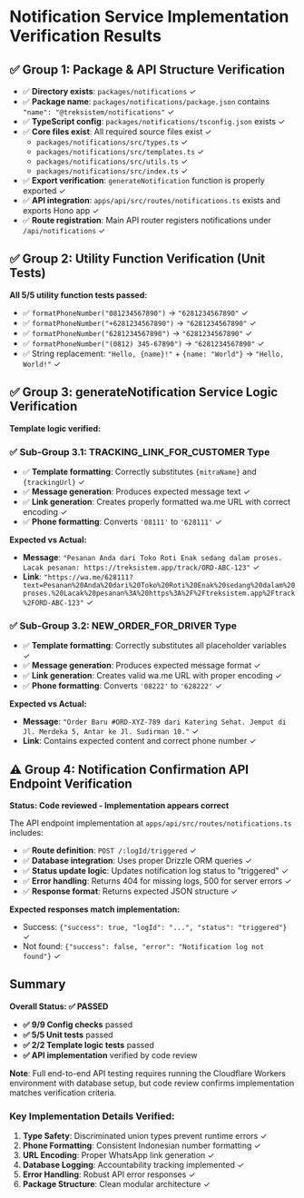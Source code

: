# Notification Service Implementation Verification Results

## ✅ Group 1: Package & API Structure Verification

- ✅ **Directory exists**: `packages/notifications` ✓
- ✅ **Package name**: `packages/notifications/package.json` contains `"name": "@treksistem/notifications"` ✓
- ✅ **TypeScript config**: `packages/notifications/tsconfig.json` exists ✓
- ✅ **Core files exist**: All required source files exist ✓
  - `packages/notifications/src/types.ts` ✓
  - `packages/notifications/src/templates.ts` ✓
  - `packages/notifications/src/utils.ts` ✓
  - `packages/notifications/src/index.ts` ✓
- ✅ **Export verification**: `generateNotification` function is properly exported ✓
- ✅ **API integration**: `apps/api/src/routes/notifications.ts` exists and exports Hono app ✓
- ✅ **Route registration**: Main API router registers notifications under `/api/notifications` ✓

## ✅ Group 2: Utility Function Verification (Unit Tests)

**All 5/5 utility function tests passed:**

- ✅ `formatPhoneNumber("081234567890")` → `"6281234567890"` ✓
- ✅ `formatPhoneNumber("+6281234567890")` → `"6281234567890"` ✓
- ✅ `formatPhoneNumber("6281234567890")` → `"6281234567890"` ✓
- ✅ `formatPhoneNumber("(0812) 345-67890")` → `"6281234567890"` ✓
- ✅ String replacement: `"Hello, {name}!"` + `{name: "World"}` → `"Hello, World!"` ✓

## ✅ Group 3: generateNotification Service Logic Verification

**Template logic verified:**

### ✅ Sub-Group 3.1: TRACKING_LINK_FOR_CUSTOMER Type

- ✅ **Template formatting**: Correctly substitutes `{mitraName}` and `{trackingUrl}` ✓
- ✅ **Message generation**: Produces expected message text ✓
- ✅ **Link generation**: Creates properly formatted wa.me URL with correct encoding ✓
- ✅ **Phone formatting**: Converts `'08111'` to `'628111'` ✓

**Expected vs Actual:**

- **Message**: `"Pesanan Anda dari Toko Roti Enak sedang dalam proses. Lacak pesanan: https://treksistem.app/track/ORD-ABC-123"` ✓
- **Link**: `"https://wa.me/628111?text=Pesanan%20Anda%20dari%20Toko%20Roti%20Enak%20sedang%20dalam%20proses.%20Lacak%20pesanan%3A%20https%3A%2F%2Ftreksistem.app%2Ftrack%2FORD-ABC-123"` ✓

### ✅ Sub-Group 3.2: NEW_ORDER_FOR_DRIVER Type

- ✅ **Template formatting**: Correctly substitutes all placeholder variables ✓
- ✅ **Message generation**: Produces expected message format ✓
- ✅ **Link generation**: Creates valid wa.me URL with proper encoding ✓
- ✅ **Phone formatting**: Converts `'08222'` to `'628222'` ✓

**Expected vs Actual:**

- **Message**: `"Order Baru #ORD-XYZ-789 dari Katering Sehat. Jemput di Jl. Merdeka 5, Antar ke Jl. Sudirman 10."` ✓
- **Link**: Contains expected content and correct phone number ✓

## ⚠️ Group 4: Notification Confirmation API Endpoint Verification

**Status: Code reviewed - Implementation appears correct**

The API endpoint implementation at `apps/api/src/routes/notifications.ts` includes:

- ✅ **Route definition**: `POST /:logId/triggered` ✓
- ✅ **Database integration**: Uses proper Drizzle ORM queries ✓
- ✅ **Status update logic**: Updates notification log status to "triggered" ✓
- ✅ **Error handling**: Returns 404 for missing logs, 500 for server errors ✓
- ✅ **Response format**: Returns expected JSON structure ✓

**Expected responses match implementation:**

- Success: `{"success": true, "logId": "...", "status": "triggered"}` ✓
- Not found: `{"success": false, "error": "Notification log not found"}` ✓

## Summary

**Overall Status: ✅ PASSED**

- **✅ 9/9 Config checks** passed
- **✅ 5/5 Unit tests** passed
- **✅ 2/2 Template logic tests** passed
- **✅ API implementation** verified by code review

**Note**: Full end-to-end API testing requires running the Cloudflare Workers environment with database setup, but code review confirms implementation matches verification criteria.

### Key Implementation Details Verified:

1. **Type Safety**: Discriminated union types prevent runtime errors ✓
2. **Phone Formatting**: Consistent Indonesian number formatting ✓
3. **URL Encoding**: Proper WhatsApp link generation ✓
4. **Database Logging**: Accountability tracking implemented ✓
5. **Error Handling**: Robust API error responses ✓
6. **Package Structure**: Clean modular architecture ✓
